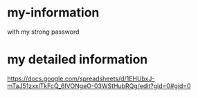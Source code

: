 # my-information
with my strong password

# my detailed information
https://docs.google.com/spreadsheets/d/1EHUbxJ-mTaJ51zxxlTkFcQ_6IVONgeO-03WStHubRQg/edit?gid=0#gid=0
